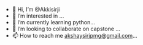 - 👋 Hi, I’m @Akkisirji
- 👀 I’m interested in ...
- 🌱 I’m currently learning python...
- 💞️ I’m looking to collaborate on  capstone ...
- 📫 How to reach me akshaysirjpmg@gmail.com...

<!---
Akkisirji/Akkisirji is a ✨ special ✨ repository because its `README.md` (this file) appears on your GitHub profile.
You can click the Preview link to take a look at your changes.
--->
